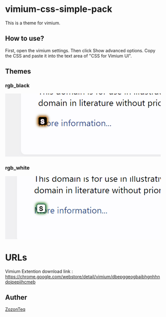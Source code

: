 # vimium-css-simple-pack
This is a theme for vimium.

## How to use?
First, open the vimium settings.
Then click Show advanced options.
Copy the CSS and paste it into the text area of "CSS for Vimium UI".
## Themes
### rgb_black
![GIF](https://github.com/ZozonTeq/vimium-css/blob/main/image/rgbblack.gif)
### rgb_white
![GIF](https://github.com/ZozonTeq/vimium-css/blob/main/image/rgbwhite.gif)
# URLs
Vimium Extention download link : https://chrome.google.com/webstore/detail/vimium/dbepggeogbaibhgnhhndojpepiihcmeb


## Auther 
[ZozonTeq](https://github.com/ZozonTeq)
